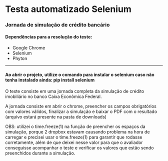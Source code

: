 # Testa automatizado Selenium
### Jornada de simulação de crédito bancário

#### Dependências para a resolução do teste: 
- Google Chrome
- Selenium
- Phyton
---
#### Ao abrir o projeto, utilize o comando para instalar o selenium caso não tenha instalado ainda: pip install selenium 

O teste consiste em uma jornada completa da simulação de crédito imobiliário no banco Caixa Econômica Federal.  

A jornada consiste em abrir o chrome, preencher os campos obrigatórios com valores válidos, finalizar a simulação e baixar o PDF com o resultado (arquivo estará presente na pasta de downloads)  

OBS: utilizei o time.freeze(1) na função de preencher os espaços da simulação, porque 2 dropbox estavam causando problema na hora de carregar e precisei usar o time.freeze(1) para garantir que rodasse corretamente, além de que deixei nesse valor para que o avaliador conseguisse acompanhar o teste e verificar os valores que estão sendo preenchidos durante a simulação.  

